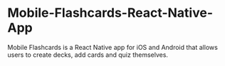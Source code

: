 # Mobile-Flashcards-React-Native-App
Mobile Flashcards is a React Native app for iOS and Android that allows users to create decks, add cards and quiz themselves.
